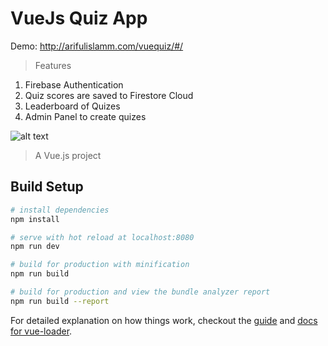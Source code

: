 # VueJs Quiz App

Demo: http://arifulislamm.com/vuequiz/#/

> Features
1. Firebase Authentication
2. Quiz scores are saved to Firestore Cloud
3. Leaderboard of Quizes
4. Admin Panel to create quizes

![alt text](https://user-images.githubusercontent.com/24652556/61581840-7ecd7d00-ab45-11e9-8378-399ecc5d1676.png)

> A Vue.js project

## Build Setup

``` bash
# install dependencies
npm install

# serve with hot reload at localhost:8080
npm run dev

# build for production with minification
npm run build

# build for production and view the bundle analyzer report
npm run build --report
```

For detailed explanation on how things work, checkout the [guide](http://vuejs-templates.github.io/webpack/) and [docs for vue-loader](http://vuejs.github.io/vue-loader).
